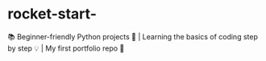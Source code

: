# rocket-start-
📚 Beginner-friendly Python projects 🐍 | Learning the basics of coding step by step 💡 | My first portfolio repo 🌟
